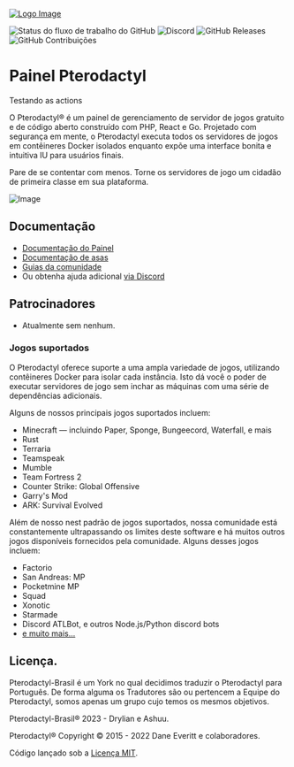 [![Logo Image](https://cdn.pterodactyl.io/logos/new/pterodactyl_logo.png)](https://pterodactyl.io)

![Status do fluxo de trabalho do GitHub](https://img.shields.io/github/actions/workflow/status/pterodactyl/panel/ci.yaml?label=Tests&style=for-the-badge&branch=1.0-develop)
![Discord](https://img.shields.io/discord/122900397965705216?label=Discord&logo=Discord&logoColor=white&style=for-the-badge)
![GitHub Releases](https://img.shields.io/github/downloads/pterodactyl/panel/latest/total?style=for-the-badge)
![GitHub Contribuições](https://img.shields.io/github/contributors/pterodactyl/panel?style=for-the-badge)

# Painel Pterodactyl
Testando as actions

O Pterodactyl® é um painel de gerenciamento de servidor de jogos gratuito e de código aberto construído com PHP, React e Go. Projetado com segurança
em mente, o Pterodactyl executa todos os servidores de jogos em contêineres Docker isolados enquanto expõe uma interface bonita e intuitiva
IU para usuários finais.

Pare de se contentar com menos. Torne os servidores de jogo um cidadão de primeira classe em sua plataforma.

![Image](https://cdn.pterodactyl.io/site-assets/pterodactyl_v1_demo.gif)

## Documentação

* [Documentação do Painel](https://pterodactyl.io/panel/1.0/getting_started.html)
* [Documentação de asas](https://pterodactyl.io/wings/1.0/installing.html)
* [Guias da comunidade](https://pterodactyl.io/community/about.html)
* Ou obtenha ajuda adicional [via Discord](https://discord.gg/Wf8Eycz4Tq)

## Patrocinadores

* Atualmente sem nenhum.

### Jogos suportados

O Pterodactyl oferece suporte a uma ampla variedade de jogos, utilizando contêineres Docker para isolar cada instância. Isto dá
você o poder de executar servidores de jogo sem inchar as máquinas com uma série de dependências adicionais.

Alguns de nossos principais jogos suportados incluem:

* Minecraft — incluindo Paper, Sponge, Bungeecord, Waterfall, e mais
* Rust
* Terraria
* Teamspeak
* Mumble
* Team Fortress 2
* Counter Strike: Global Offensive
* Garry's Mod
* ARK: Survival Evolved

Além de nosso nest padrão de jogos suportados, nossa comunidade está constantemente ultrapassando os limites deste software
e há muitos outros jogos disponíveis fornecidos pela comunidade. Alguns desses jogos incluem:

* Factorio
* San Andreas: MP
* Pocketmine MP
* Squad
* Xonotic
* Starmade
* Discord ATLBot, e outros Node.js/Python discord bots
* [e muito mais...](https://github.com/parkervcp/eggs)

## Licença.

Pterodactyl-Brasil é um York no qual decidimos traduzir o Pterodactyl para Português. De forma alguma os Tradutores são ou pertencem a Equipe do Pterodactyl, somos apenas um grupo cujo temos os mesmos objetivos.

Pterodactyl-Brasil® 2023 - Drylian e Ashuu.

Pterodactyl® Copyright © 2015 - 2022 Dane Everitt e colaboradores.

Código lançado sob a [Licença MIT](./LICENSE.md).
